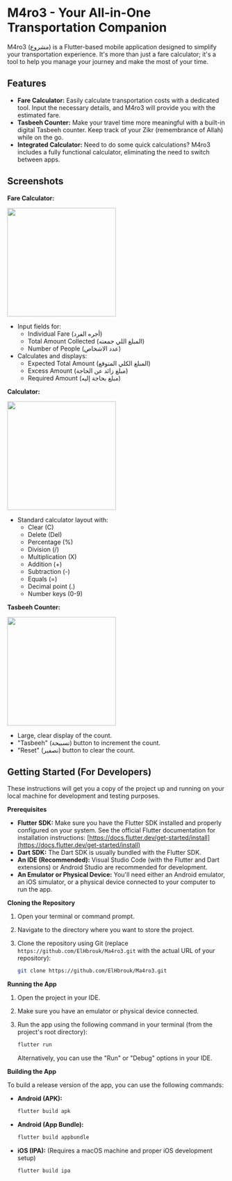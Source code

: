 # M4ro3 - Your All-in-One Transportation Companion

M4ro3 (مشروع) is a Flutter-based mobile application designed to simplify your transportation experience.  It's more than just a fare calculator; it's a tool to help you manage your journey and make the most of your time.

## Features

*   **Fare Calculator:**  Easily calculate transportation costs with a dedicated tool.  Input the necessary details, and M4ro3 will provide you with the estimated fare.
*   **Tasbeeh Counter:**  Make your travel time more meaningful with a built-in digital Tasbeeh counter.  Keep track of your Zikr (remembrance of Allah) while on the go.
*   **Integrated Calculator:**  Need to do some quick calculations?  M4ro3 includes a fully functional calculator, eliminating the need to switch between apps.

## Screenshots

**Fare Calculator:**

<img src="https://github.com/user-attachments/assets/31c005a6-634d-4741-91d6-928385314b65" width="250">

*   Input fields for:
    *   Individual Fare (أجره الفرد)
    *   Total Amount Collected (المبلغ اللي جمعته)
    *   Number of People (عدد الاشخاص)
*   Calculates and displays:
    *   Expected Total Amount (المبلغ الكلي المتوقع)
    *   Excess Amount (مبلغ زائد عن الحاجة)
    *   Required Amount (مبلغ بحاجة إليه)

**Calculator:**

<img src="https://github.com/user-attachments/assets/e144f876-248d-4a1f-a274-b2d6c97fb95d" width="250">

*   Standard calculator layout with:
    *   Clear (C)
    *   Delete (Del)
    *   Percentage (%)
    *   Division (/)
    *   Multiplication (X)
    *   Addition (+)
    *   Subtraction (-)
    *   Equals (=)
    *   Decimal point (.)
    *   Number keys (0-9)

**Tasbeeh Counter:**

<img src="https://github.com/user-attachments/assets/f1e913d2-592e-4e3d-92a1-708b3a481227" width="250">

*   Large, clear display of the count.
*   "Tasbeeh" (تسبيحة) button to increment the count.
*   "Reset" (تصفير) button to clear the count.

## Getting Started (For Developers)

These instructions will get you a copy of the project up and running on your local machine for development and testing purposes.

**Prerequisites**

*   **Flutter SDK:**  Make sure you have the Flutter SDK installed and properly configured on your system.  See the official Flutter documentation for installation instructions: [https://docs.flutter.dev/get-started/install](https://docs.flutter.dev/get-started/install)
*   **Dart SDK:**  The Dart SDK is usually bundled with the Flutter SDK.
*   **An IDE (Recommended):**  Visual Studio Code (with the Flutter and Dart extensions) or Android Studio are recommended for development.
*   **An Emulator or Physical Device:** You'll need either an Android emulator, an iOS simulator, or a physical device connected to your computer to run the app.

**Cloning the Repository**

1.  Open your terminal or command prompt.
2.  Navigate to the directory where you want to store the project.
3.  Clone the repository using Git (replace `https://github.com/ElHbrouk/Ma4ro3.git` with the actual URL of your repository):

    ```bash
    git clone https://github.com/ElHbrouk/Ma4ro3.git
    ```

**Running the App**

1.  Open the project in your IDE.
2.  Make sure you have an emulator or physical device connected.
3.  Run the app using the following command in your terminal (from the project's root directory):

    ```bash
    flutter run
    ```

    Alternatively, you can use the "Run" or "Debug" options in your IDE.

**Building the App**

To build a release version of the app, you can use the following commands:

*   **Android (APK):**

    ```bash
    flutter build apk
    ```

*   **Android (App Bundle):**

    ```bash
    flutter build appbundle
    ```

*   **iOS (IPA):** (Requires a macOS machine and proper iOS development setup)

    ```bash
    flutter build ipa
    ```
